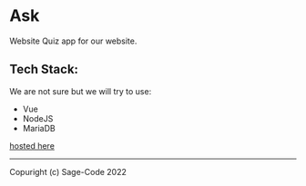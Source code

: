 # Ask

Website Quiz app for our website. 

## Tech Stack:

We are not sure but we will try to use:

* Vue
* NodeJS
* MariaDB

[hosted here](https://ask.sagecode.net)

---

Copuright (c) Sage-Code 2022
